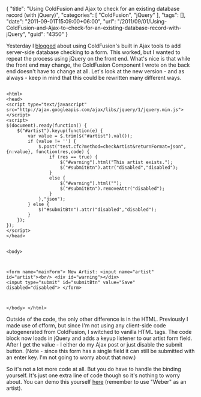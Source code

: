 {
	"title": "Using ColdFusion and Ajax to check for an existing database record (with jQuery)",
	"categories": [
		"ColdFusion",
		"jQuery"
	],
	"tags": [],
	"date": "2011-09-01T15:09:00+06:00",
	"url": "/2011/09/01/Using-ColdFusion-and-Ajax-to-check-for-an-existing-database-record-with-jQuery",
	"guid": "4350"
}

Yesterday I <a href="http://www.raymondcamden.com/index.cfm/2011/8/31/Using-ColdFusion-and-Ajax-to-check-for-an-existing-database-record">blogged</a> about using ColdFusion's built in Ajax tools to add server-side database checking to a form. This worked, but I wanted to repeat the process using jQuery on the front end. What's nice is that while the front end may change, the ColdFusion Component I wrote on the back end doesn't have to change at all. Let's look at the new version - and as always - keep in mind that this could be rewritten many different ways.
<!--more-->
<p/>

<code>
&lt;html&gt;
&lt;head&gt;
&lt;script type="text/javascript" src="http://ajax.googleapis.com/ajax/libs/jquery/1/jquery.min.js"&gt;&lt;/script&gt;
&lt;script&gt;
$(document).ready(function() {
	$("#artist").keyup(function(e) {
		var value = $.trim($("#artist").val());
		if (value != '') {
			$.post("test.cfc?method=checkArtist&returnFormat=json", {n:value}, function(res,code) {
				if (res == true) {
					$("#warning").html("This artist exists.");
					$("#submitBtn").attr("disabled","disabled");
				}
				else {
					$("#warning").html("");
					$("#submitBtn").removeAttr("disabled");
				}
			},"json");
		} else {
			$("#submitBtn").attr("disabled","disabled");
		}
	});
});
&lt;/script&gt;
&lt;/head&gt;

&lt;body&gt;

&lt;form name="mainForm"&gt;
	New Artist: &lt;input name="artist" id="artist"&gt;&lt;br/&gt;
	&lt;div id="warning"&gt;&lt;/div&gt;
	&lt;input type="submit" id="submitBtn" value="Save" disabled="disabled"&gt;
&lt;/form&gt;

&lt;/body&gt;
&lt;/html&gt;
</code>

<p>

Outside of the code, the only other difference is in the HTML. Previously I made use of cfform, but since I'm not using any client-side code autogenerated from ColdFusion, I switched to vanilla HTML tags. The code block now loads in jQuery and adds a keyup listener to our artist form field. After I get the value - I either do my Ajax post or just disable the submit button. (Note - since this form has a single field it can still be submitted with an enter key. I'm not going to worry about that now.)

<p>

So it's not a lot more code at all. But you do have to handle the binding yourself. It's just one extra line of code though so it's nothing to worry about. You can demo this yourself <a href="http://www.coldfusionjedi.com/demos/aug312011/test2a.cfm">here</a> (remember to use "Weber" as an artist).